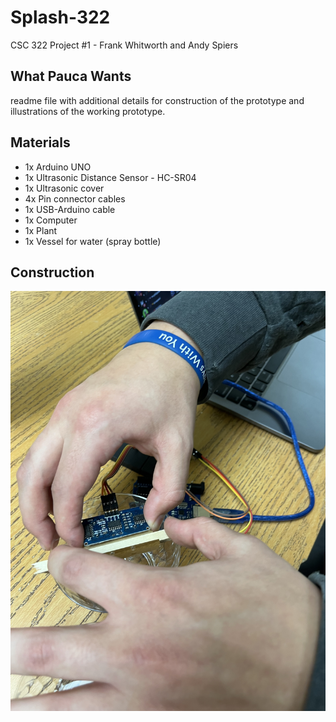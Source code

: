 # Splash-322
CSC 322 Project #1 - Frank Whitworth and Andy Spiers

## What Pauca Wants
readme file with additional details for construction of the prototype and illustrations of the working prototype. 

## Materials
- 1x Arduino UNO
- 1x Ultrasonic Distance Sensor - HC-SR04 
- 1x Ultrasonic cover
- 4x Pin connector cables
- 1x USB-Arduino cable
- 1x Computer 
- 1x Plant
- 1x Vessel for water (spray bottle)

## Construction
![Testing Ultrasonic Sensor with case](pictures/first.jpg)
